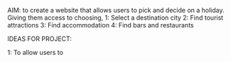 AIM: to create a website that allows users to pick and decide on a holiday. Giving them access to choosing, 
1: Select a destination city
2: Find tourist attractions
3: Find accommodation
4: Find bars and restaurants




IDEAS FOR PROJECT:

1: To allow users to